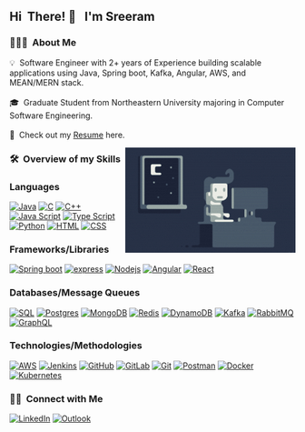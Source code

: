 <!-- <div style="display:flex;">
<img src="https://github.com/SreeramCharagundla/SreeramCharagundla/blob/main/idea.png">
<img src="https://github.com/SreeramCharagundla/SreeramCharagundla/blob/main/build.png">
<img src="https://github.com/SreeramCharagundla/SreeramCharagundla/blob/main/deploy.png">
</div> -->

<h2>Hi &nbsp;There! 👋 &nbsp; I'm Sreeram</h2>

### 👨🏻‍💻 &nbsp;About Me

💡 &nbsp;Software Engineer with 2+ years of Experience building scalable applications using Java, Spring boot, Kafka, Angular, AWS, and MEAN/MERN stack.</br></br>
🎓 &nbsp;Graduate Student from Northeastern University majoring in Computer Software Engineering.</br></br>
📄 &nbsp;Check out my [Resume](https://github.com/SreeramCharagundla/SreeramCharagundla/blob/main/Sreeram_Resume.pdf) here.


<img alt="Night Coding" src="https://raw.githubusercontent.com/AVS1508/AVS1508/master/assets/Night-Coding.gif" align="right"/>

### 🛠 &nbsp;Overview of my Skills

<h3> Languages </h3>

[![Java](https://skillicons.dev/icons?i=java)](https://skillicons.dev)
[![C](https://skillicons.dev/icons?i=c)](https://skillicons.dev)
[![C++](https://skillicons.dev/icons?i=cpp)](https://skillicons.dev)
[![Java Script](https://skillicons.dev/icons?i=js)](https://skillicons.dev)
[![Type Script](https://skillicons.dev/icons?i=ts)](https://skillicons.dev)
[![Python](https://skillicons.dev/icons?i=python)](https://skillicons.dev)
[![HTML](https://skillicons.dev/icons?i=html)](https://skillicons.dev)
[![CSS](https://skillicons.dev/icons?i=css)](https://skillicons.dev)

<h3> Frameworks/Libraries </h3>

[![Spring boot](https://skillicons.dev/icons?i=spring)](https://skillicons.dev)
[![express](https://skillicons.dev/icons?i=express)](https://skillicons.dev)
[![Nodejs](https://skillicons.dev/icons?i=nodejs)](https://skillicons.dev)
[![Angular](https://skillicons.dev/icons?i=angular)](https://skillicons.dev)
[![React](https://skillicons.dev/icons?i=react)](https://skillicons.dev)

<h3> Databases/Message Queues </h3>

[![SQL](https://skillicons.dev/icons?i=mysql)](https://skillicons.dev)
[![Postgres](https://skillicons.dev/icons?i=postgres)](https://skillicons.dev)
[![MongoDB](https://skillicons.dev/icons?i=mongodb)](https://skillicons.dev)
[![Redis](https://skillicons.dev/icons?i=redis)](https://skillicons.dev)
[![DynamoDB](https://skillicons.dev/icons?i=dynamodb)](https://skillicons.dev)
[![Kafka](https://skillicons.dev/icons?i=kafka)](https://skillicons.dev)
[![RabbitMQ](https://skillicons.dev/icons?i=rabbitmq)](https://skillicons.dev)
[![GraphQL](https://skillicons.dev/icons?i=graphql)](https://skillicons.dev)

<h3> Technologies/Methodologies </h3>

[![AWS](https://skillicons.dev/icons?i=aws)](https://skillicons.dev)
[![Jenkins](https://skillicons.dev/icons?i=jenkins)](https://skillicons.dev)
[![GitHub](https://skillicons.dev/icons?i=github)](https://skillicons.dev)
[![GitLab](https://skillicons.dev/icons?i=gitlab)](https://skillicons.dev)
[![Git](https://skillicons.dev/icons?i=git)](https://skillicons.dev)
[![Postman](https://skillicons.dev/icons?i=postman)](https://skillicons.dev)
[![Docker](https://skillicons.dev/icons?i=docker)](https://skillicons.dev)
[![Kubernetes](https://skillicons.dev/icons?i=kubernetes)](https://skillicons.dev)


<h3> 🤝🏻 &nbsp;Connect with Me </h3>

[![LinkedIn](https://skillicons.dev/icons?i=linkedin)](https://www.linkedin.com/in/SreeramCharagundla/)
[![Outlook](https://skillicons.dev/icons?i=gmail)](mailto:sreeram.charagundla@outlook.com)



